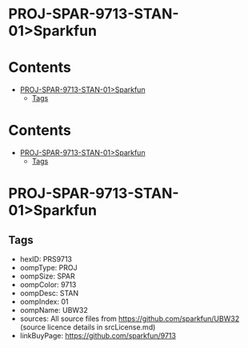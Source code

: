 
PROJ-SPAR-9713-STAN-01>Sparkfun
===============================

Contents
========

* [PROJ-SPAR-9713-STAN-01>Sparkfun](#proj-spar-9713-stan-01sparkfun)
	* [Tags](#tags)

Contents
========

* [PROJ-SPAR-9713-STAN-01>Sparkfun](#proj-spar-9713-stan-01sparkfun)
	* [Tags](#tags)

# PROJ-SPAR-9713-STAN-01>Sparkfun

## Tags

- hexID: PRS9713
- oompType: PROJ
- oompSize: SPAR
- oompColor: 9713
- oompDesc: STAN
- oompIndex: 01
- oompName: UBW32
- sources: All source files from https://github.com/sparkfun/UBW32 (source licence details in srcLicense.md)
- linkBuyPage: https://github.com/sparkfun/9713
